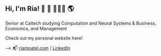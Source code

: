 ## Hi, I'm Ria! 📸 🍣 👩🏽‍💻 🌎

Senior at Caltech studying Computation and Neural Systems & Business, Economics, and Management

Check out my personal website here!

--> 📬 [riampatel.com](https://riampatel.com) | [LinkedIn](https://linkedin.com/in/riampatel)
